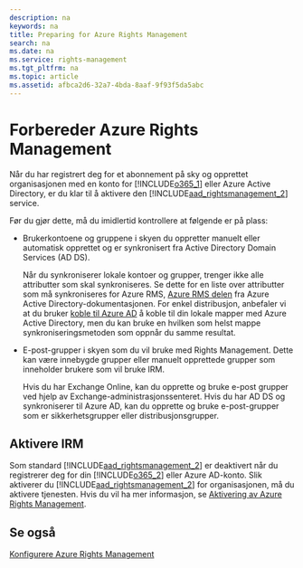 ```yaml
---
description: na
keywords: na
title: Preparing for Azure Rights Management
search: na
ms.date: na
ms.service: rights-management
ms.tgt_pltfrm: na
ms.topic: article
ms.assetid: afbca2d6-32a7-4bda-8aaf-9f93f5da5abc
---
```

# Forbereder Azure Rights Management
Når du har registrert deg for et abonnement på sky og opprettet organisasjonen med en konto for [!INCLUDE[o365_1](../Token/o365_1_md.md)] eller Azure Active Directory, er du klar til å aktivere den [!INCLUDE[aad_rightsmanagement_2](../Token/aad_rightsmanagement_2_md.md)] service.

Før du gjør dette, må du imidlertid kontrollere at følgende er på plass:

-   Brukerkontoene og gruppene i skyen du oppretter manuelt eller automatisk opprettet og er synkronisert fra Active Directory Domain Services (AD DS).

    Når du synkroniserer lokale kontoer og grupper, trenger ikke alle attributter som skal synkroniseres. Se dette for en liste over attributter som må synkroniseres for Azure RMS, [Azure RMS delen](https://azure.microsoft.com/documentation/articles/active-directory-aadconnectsync-attributes-synchronized/) fra Azure Active Directory-dokumentasjonen. For enkel distribusjon, anbefaler vi at du bruker [koble til Azure AD](http://azure.microsoft.com/documentation/articles/active-directory-aadconnect/) å koble til din lokale mapper med Azure Active Directory, men du kan bruke en hvilken som helst mappe synkroniseringsmetoden som oppnår du samme resultat.

-   E-post-grupper i skyen som du vil bruke med Rights Management. Dette kan være innebygde grupper eller manuelt opprettede grupper som inneholder brukere som vil bruke IRM.

    Hvis du har Exchange Online, kan du opprette og bruke e-post grupper ved hjelp av Exchange-administrasjonssenteret. Hvis du har AD DS og synkroniserer til Azure AD, kan du opprette og bruke e-post-grupper som er sikkerhetsgrupper eller distribusjonsgrupper.

## Aktivere IRM
Som standard [!INCLUDE[aad_rightsmanagement_2](../Token/aad_rightsmanagement_2_md.md)] er deaktivert når du registrerer deg for din [!INCLUDE[o365_2](../Token/o365_2_md.md)] eller Azure AD-konto. Slik aktiverer du [!INCLUDE[aad_rightsmanagement_2](../Token/aad_rightsmanagement_2_md.md)] for organisasjonen, må du aktivere tjenesten. Hvis du vil ha mer informasjon, se [Aktivering av Azure Rights Management](../Topic/Activating_Azure_Rights_Management.md).

## Se også
[Konfigurere Azure Rights Management](../Topic/Configuring_Azure_Rights_Management.md)

